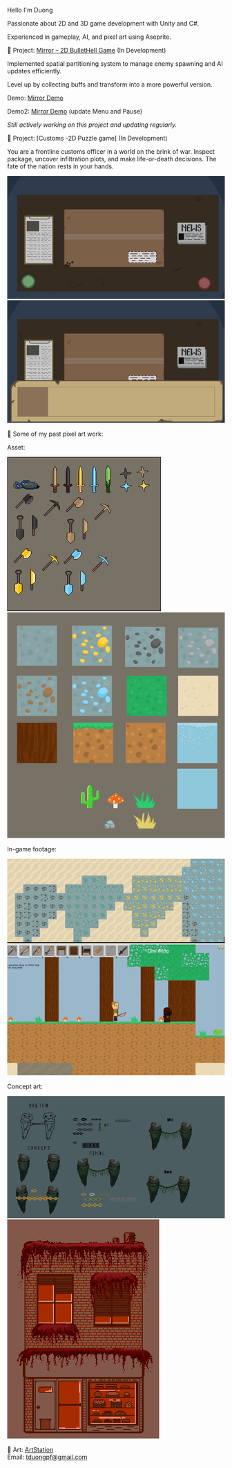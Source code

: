 Hello I'm Duong

Passionate about 2D and 3D game development with Unity and C#.  

Experienced in gameplay, AI, and pixel art using Aseprite.

🔹 Project: [Mirror – 2D  BulletHell Game](https://github.com/verylowpower/Mirror)  (In Development)

Implemented spatial partitioning system to manage enemy spawning and AI updates efficiently.

Level up by collecting buffs and transform into a more powerful version.

Demo: [Mirror Demo](https://www.youtube.com/watch?v=6QN7uJpRLGk)

Demo2: [Mirror Demo](https://youtu.be/zz303-6UOCw) (update Menu and Pause)

_Still actively working on this project and updating regularly._

🔹 Project: [Customs -2D Puzzle game]  (In Development)

You are a frontline customs officer in a world on the brink of war. Inspect package, uncover infiltration plots, and make life-or-death decisions. The fate of the nation rests in your hands.

![Customs](base.png)
![Customs](base1.png)

🔹 Some of my past pixel art work:

Asset:

![Terraria](weapon.png)
![Terraria](remake_sprite_sheet.png)

In-game footage:

![Terraria](terraria5.png)
![Terraria](terraria6.png)

Concept art:

![boss](boss_idea.gif)
![cake_shop](cake_shop.png)
   
🔹 Art: [ArtStation](https://www.artstation.com/yeloathsome9)  
Email: tduongpf@gmail.com
